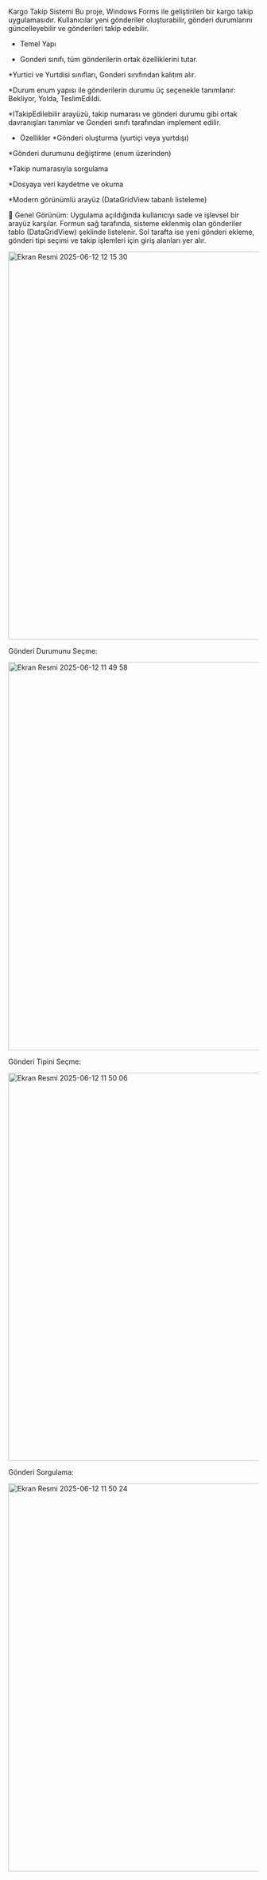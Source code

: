   Kargo Takip Sistemi
Bu proje, Windows Forms ile geliştirilen bir kargo takip uygulamasıdır. Kullanıcılar yeni gönderiler oluşturabilir, gönderi durumlarını güncelleyebilir ve gönderileri takip edebilir.


 - Temel Yapı
 * Gonderi sınıfı, tüm gönderilerin ortak özelliklerini tutar.

 *Yurtici ve Yurtdisi sınıfları, Gonderi sınıfından kalıtım alır.

 *Durum enum yapısı ile gönderilerin durumu üç seçenekle tanımlanır:
 Bekliyor, Yolda, TeslimEdildi.

 *ITakipEdilebilir arayüzü, takip numarası ve gönderi durumu gibi ortak davranışları tanımlar ve Gonderi sınıfı tarafından implement edilir.




 
 - Özellikler
 *Gönderi oluşturma (yurtiçi veya yurtdışı)

 *Gönderi durumunu değiştirme (enum üzerinden)

 *Takip numarasıyla sorgulama

 *Dosyaya veri kaydetme ve okuma

 *Modern görünümlü arayüz (DataGridView tabanlı listeleme)



📌 Genel Görünüm:
Uygulama açıldığında kullanıcıyı sade ve işlevsel bir arayüz karşılar. Formun sağ tarafında, sisteme eklenmiş olan gönderiler tablo (DataGridView) şeklinde listelenir. Sol tarafta ise yeni gönderi ekleme, gönderi tipi seçimi ve takip işlemleri için giriş alanları yer alır.




<img width="780" alt="Ekran Resmi 2025-06-12 12 15 30" src="https://github.com/user-attachments/assets/9f2b7a5c-0f09-4d6d-9fe2-d00f9b822ff0" />





Gönderi Durumunu Seçme:


<img width="780" alt="Ekran Resmi 2025-06-12 11 49 58" src="https://github.com/user-attachments/assets/4d377045-ec58-4366-b5b9-6cea3893edd8" />



Gönderi Tipini Seçme:


<img width="780" alt="Ekran Resmi 2025-06-12 11 50 06" src="https://github.com/user-attachments/assets/c5ed70a6-7f35-48f1-8e5f-74b32df0b177" />



Gönderi Sorgulama:


<img width="780" alt="Ekran Resmi 2025-06-12 11 50 24" src="https://github.com/user-attachments/assets/dbeb9a3a-bc8f-40b3-9379-dc59de418683" />


